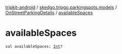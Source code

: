 [tripkit-android](../../index.md) / [skedgo.tripgo.parkingspots.models](../index.md) / [OnStreetParkingDetails](index.md) / [availableSpaces](./available-spaces.md)

# availableSpaces

`val availableSpaces: `[`Int`](https://kotlinlang.org/api/latest/jvm/stdlib/kotlin/-int/index.html)`?`